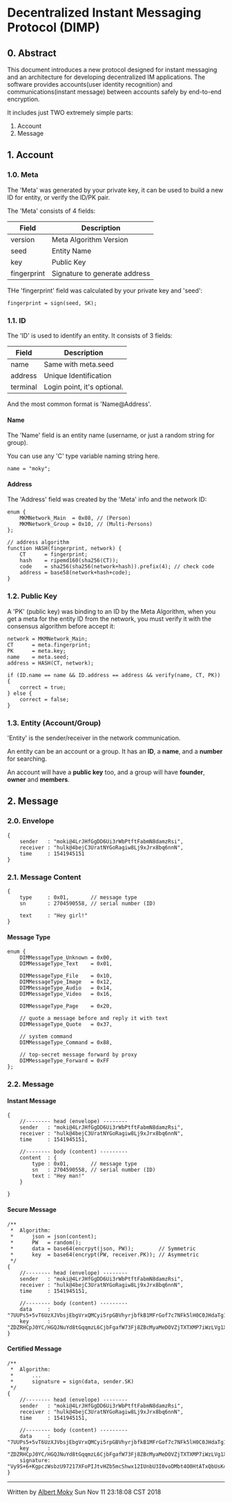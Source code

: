 # Decentralized Instant Messaging Protocol (DIMP)

## 0. Abstract
This document introduces a new protocol designed for instant messaging and an architecture for developing decentralized IM applications. The software provides accounts(user identity recognition) and communications(instant message) between accounts safely by end-to-end encryption.

It includes just TWO extremely simple parts:

1. Account
2. Message

## 1. Account

### 1.0. Meta
The 'Meta' was generated by your private key,
it can be used to build a new ID for entity, or verify the ID/PK pair.

The 'Meta' consists of 4 fields:

| Field       | Description                   |
| ----------- | ----------------------------- |
| version     | Meta Algorithm Version        |
| seed        | Entity Name                   |
| key         | Public Key                    |
| fingerprint | Signature to generate address |

THe 'fingerprint' field was calculated by your private key and 'seed':

````
fingerprint = sign(seed, SK);
````

### 1.1. ID
The 'ID' is used to identify an entity. It consists of 3 fields:

| Field       | Description                   |
| ----------- | ----------------------------- |
| name        | Same with meta.seed           |
| address     | Unique Identification         |
| terminal    | Login point, it's optional.   |

And the most common format is 'Name@Address'.

#### Name
The 'Name' field is an entity name (username, or just a random string for group).

You can use any 'C' type variable naming string here.

```
name = "moky";
```

#### Address
The 'Address' field was created by the 'Meta' info and the network ID:

````
enum {
    MKMNetwork_Main  = 0x08, // (Person)
    MKMNetwork_Group = 0x10, // (Multi-Persons)
};

// address algorithm
function HASH(fingerprint, network) {
    CT      = fingerprint;
    hash    = ripemd160(sha256(CT));
    code    = sha256(sha256(network+hash)).prefix(4); // check code
    address = base58(network+hash+code);
}
````

### 1.2. Public Key
A 'PK' (public key) was binding to an ID by the Meta Algorithm,
when you get a meta for the entity ID from the network,
you must verify it with the consensus algorithm before accept it:

```
network = MKMNetwork_Main;
CT      = meta.fingerprint;
PK      = meta.key;
name    = meta.seed;
address = HASH(CT, network);

if (ID.name == name && ID.address == address && verify(name, CT, PK)) {
    correct = true;
} else {
    correct = false;
}
```

### 1.3. Entity (Account/Group)
'Entity' is the sender/receiver in the network communication.

An entity can be an account or a group. It has an **ID**, a **name**, and a **number** for searching.

An account will have a **public key** too,
and a group will have **founder**, **owner** and **members**.

## 2. Message

### 2.0. Envelope

```
{
    sender   : "moki@4LrJHfGgDD6Ui3rWbPtftFabmN8damzRsi",
    receiver : "hulk@4bejC3UratNYGoRagiw8Lj9xJrx8bq6nnN",
    time     : 1541945151
}
```

### 2.1. Message Content

````
{
    type     : 0x01,       // message type
    sn       : 2704590558, // serial number (ID)
    
    text     : "Hey girl!"
}
````

#### Message Type

````
enum {
    DIMMessageType_Unknown = 0x00,
    DIMMessageType_Text    = 0x01,
    
    DIMMessageType_File    = 0x10,
    DIMMessageType_Image   = 0x12,
    DIMMessageType_Audio   = 0x14,
    DIMMessageType_Video   = 0x16,
    
    DIMMessageType_Page    = 0x20,
    
    // quote a message before and reply it with text
    DIMMessageType_Quote   = 0x37,
    
    // system command
    DIMMessageType_Command = 0x88,
    
    // top-secret message forward by proxy
    DIMMessageType_Forward = 0xFF
};
````

### 2.2. Message

#### Instant Message

````
{
    //-------- head (envelope) --------
    sender   : "moki@4LrJHfGgDD6Ui3rWbPtftFabmN8damzRsi",
    receiver : "hulk@4bejC3UratNYGoRagiw8Lj9xJrx8bq6nnN",
    time     : 1541945151,
    
    //-------- body (content) ---------
    content  : {
        type : 0x01,       // message type
        sn   : 2704590558, // serial number (ID)
        text : "Hey man!"
    }
    
}
````

#### Secure Message

```
/**
 *  Algorithm:
 *      json = json(content);
 *      PW   = random();
 *      data = base64(encrpyt(json, PW));        // Symmetric
 *      key  = base64(encrypt(PW, receiver.PK)); // Asymmetric
 */
{
    //-------- head (envelope) --------
    sender   : "moki@4LrJHfGgDD6Ui3rWbPtftFabmN8damzRsi",
    receiver : "hulk@4bejC3UratNYGoRagiw8Lj9xJrx8bq6nnN",
    time     : 1541945151,
    
    //-------- body (content) ---------
    data     : "7UUPs5+5vT6UzXJVbsjEbgVrxQMCyi5rpGBVhyrjbfkB1MFrGof7c7NFk5lH0C0JHdaTg1Bdrnk/i/ee9kVnsjZFkTdSgct5wcqRj0sSQ7I=",
    key      : "ZDZRHCpJ0YC/HGQJNuYd8tGqqmzL6CjbFgafW73Fj8ZBcMyaMeDOVZjTXTXMP7iWzLVg1X2bX+FrfKOFztWJwmbqDbpxZVWzJgSc0qgMusu6fLUMRJMiIsASHp6ithu++8AjWDwHgcsM7sQekbA+YFjuFVO9T07AR5N1W5GTMQg="
}
```

#### Certified Message

```
/**
 *  Algorithm:
 *      ...
 *      signature = sign(data, sender.SK)
 */
{
    //-------- head (envelope) --------
    sender   : "moki@4LrJHfGgDD6Ui3rWbPtftFabmN8damzRsi",
    receiver : "hulk@4bejC3UratNYGoRagiw8Lj9xJrx8bq6nnN",
    time     : 1541945151,
    
    //-------- body (content) ---------
    data     : "7UUPs5+5vT6UzXJVbsjEbgVrxQMCyi5rpGBVhyrjbfkB1MFrGof7c7NFk5lH0C0JHdaTg1Bdrnk/i/ee9kVnsjZFkTdSgct5wcqRj0sSQ7I=",
    key      : "ZDZRHCpJ0YC/HGQJNuYd8tGqqmzL6CjbFgafW73Fj8ZBcMyaMeDOVZjTXTXMP7iWzLVg1X2bX+FrfKOFztWJwmbqDbpxZVWzJgSc0qgMusu6fLUMRJMiIsASHp6ithu++8AjWDwHgcsM7sQekbA+YFjuFVO9T07AR5N1W5GTMQg=",
    signature: "Vy9S+6+KgpczWsbzU97217XFoPIJtvHZb5mcShwx12IUnbU3I0voDMbt4O0HtATxQbUsK4pXxR63eGT8kH/9FwWVrNE5kgVXYHgAyan2cNOHJM+GRjNY+ZUIgDrvyBH3zRSEP/JcEJFO70Jp5ERY7LAo/BQPA5Upt3ZshF3SrzY="
}
```


---
Written by [Albert Moky](http://moky.github.com/) Sun Nov 11 23:18:08 CST 2018
